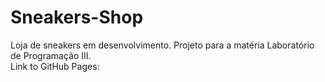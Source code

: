 # Sneakers-Shop
Loja de sneakers em desenvolvimento. Projeto para a matéria Laboratório de Programação III. <br>
Link to GitHub Pages: 
